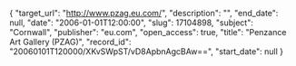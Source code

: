 {
  "target_url": "http://www.pzag.eu.com/", 
  "description": "", 
  "end_date": null, 
  "date": "2006-01-01T12:00:00", 
  "slug": 17104898, 
  "subject": "Cornwall", 
  "publisher": "eu.com", 
  "open_access": true, 
  "title": "Penzance Art Gallery (PZAG)", 
  "record_id": "20060101T120000/XKvSWpST/vD8ApbnAgcBAw==", 
  "start_date": null
}

